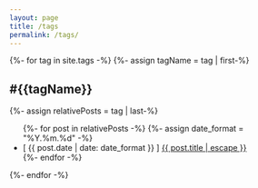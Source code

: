 ```yaml
---
layout: page
title: /tags
permalink: /tags/
---
```

{%- for tag in site.tags -%}
  {%- assign tagName = tag | first-%}
  <h2>#{{tagName}}</h2>

  {%- assign relativePosts = tag | last-%}
  <ul>
  {%- for post in relativePosts -%}
    {%- assign date_format = "%Y.%m.%d" -%}
    <li>
    [ {{ post.date | date: date_format }} ] <a href="{{ post.url | relative_url }}">{{ post.title | escape }}</a>
    </li>
  {%- endfor -%}
  </ul>
{%- endfor -%}